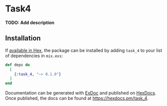 # Task4

**TODO: Add description**

## Installation

If [available in Hex](https://hex.pm/docs/publish), the package can be installed
by adding `task_4` to your list of dependencies in `mix.exs`:

```elixir
def deps do
  [
    {:task_4, "~> 0.1.0"}
  ]
end
```

Documentation can be generated with [ExDoc](https://github.com/elixir-lang/ex_doc)
and published on [HexDocs](https://hexdocs.pm). Once published, the docs can
be found at <https://hexdocs.pm/task_4>.

